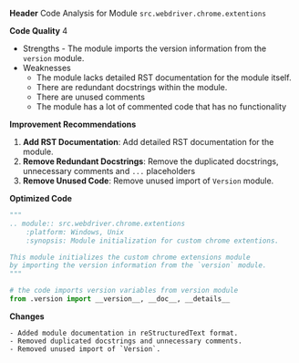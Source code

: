 **Header**
    Code Analysis for Module `src.webdriver.chrome.extentions`

**Code Quality**
4
 - Strengths
        - The module imports the version information from the `version` module.
 - Weaknesses
    - The module lacks detailed RST documentation for the module itself.
    - There are redundant docstrings within the module.
    - There are unused comments
    - The module has a lot of commented code that has no functionality

**Improvement Recommendations**
1.  **Add RST Documentation**: Add detailed RST documentation for the module.
2.   **Remove Redundant Docstrings**: Remove the duplicated docstrings, unnecessary comments and `...` placeholders
3.   **Remove Unused Code**: Remove unused import of `Version` module.

**Optimized Code**
```python
"""
.. module:: src.webdriver.chrome.extentions
    :platform: Windows, Unix
    :synopsis: Module initialization for custom chrome extentions.

This module initializes the custom chrome extensions module
by importing the version information from the `version` module.
"""

# the code imports version variables from version module
from .version import __version__, __doc__, __details__
```
**Changes**
```
- Added module documentation in reStructuredText format.
- Removed duplicated docstrings and unnecessary comments.
- Removed unused import of `Version`.
```